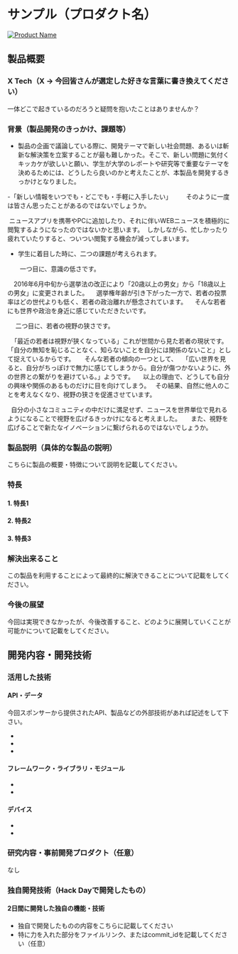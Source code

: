 # サンプル（プロダクト名）

[![Product Name](https://raw.github.com/GabLeRoux/WebMole/master/ressources/WebMole_Youtube_Video.png)](https://www.youtube.com/channel/UC4PtjOfZTbVp9DwtJv82Lzg)

## 製品概要
### X Tech（X → 今回皆さんが選定した好きな言葉に書き換えてください）
一体どこで起きているのだろうと疑問を抱いたことはありませんか？

### 背景（製品開発のきっかけ、課題等）

- 製品の企画で議論している際に、開発テーマで新しい社会問題、あるいは斬新な解決策を立案することが最も難しかった。そこで、新しい問題に気付くキッカケが欲しいと願い、学生が大学のレポートや研究等で重要なテーマを決めるためには、どうしたら良いのかと考えたことが、本製品を開発するきっかけとなりました。

-「新しい情報をいつでも・どこでも・手軽に入手したい」
　　そのように一度は皆さん思ったことがあるのではないでしょうか。
  
  ニュースアプリを携帯やPCに追加したり、それに伴いWEBニュースを積極的に閲覧するようになったのではないかと思います。
  しかしながら、忙しかったり疲れていたりすると、ついつい閲覧する機会が減ってしまいます。
   
- 学生に着目した時に、二つの課題が考えられます。

　　一つ目に、意識の低さです。
  
 　2016年6月中旬から選挙法の改正により「20歳以上の男女」から「18歳以上の男女」に変更されました。
 　選挙権年齢が引き下がった一方で、若者の投票率はどの世代よりも低く、若者の政治離れが懸念されています。
 　そんな若者にも世界や政治を身近に感じていただきたいです。
  
  　二つ目に、若者の視野の狭さです。
   
   「最近の若者は視野が狭くなっている」これが世間から見た若者の現状です。
   「自分の無知を恥じることなく、知らないことを自分には関係のないこと」として捉えているからです。
  　そんな若者の傾向の一つとして、
   「広い世界を見ると、自分がちっぽけで無力に感じてしまうから。自分が傷つかないように、外の世界との繋がりを避けている。」ようです。
   
   以上の理由で、どうしても自分の興味や関係のあるものだけに目を向けてしまう。
   その結果、自然に他人のことを考えなくなり、視野の狭さを促進させています。
   
   自分の小さなコミュニティの中だけに満足せず、ニュースを世界単位で見れるようになることで視野を広げるきっかけになると考えました。
  　また、視野を広げることで新たなイノベーションに繋げられるのではないでしょうか。
 　　
 
 

### 製品説明（具体的な製品の説明）
こちらに製品の概要・特徴について説明を記載してください。

### 特長

#### 1. 特長1

#### 2. 特長2

#### 3. 特長3

### 解決出来ること
この製品を利用することによって最終的に解決できることについて記載をしてください。

### 今後の展望
今回は実現できなかったが、今後改善すること、どのように展開していくことが可能かについて記載をしてください。


## 開発内容・開発技術
### 活用した技術
#### API・データ
今回スポンサーから提供されたAPI、製品などの外部技術があれば記述をして下さい。

* 
* 
* 

#### フレームワーク・ライブラリ・モジュール
* 
* 

#### デバイス
* 
* 

### 研究内容・事前開発プロダクト（任意）
なし

### 独自開発技術（Hack Dayで開発したもの）
#### 2日間に開発した独自の機能・技術
* 独自で開発したものの内容をこちらに記載してください
* 特に力を入れた部分をファイルリンク、またはcommit_idを記載してください（任意）
